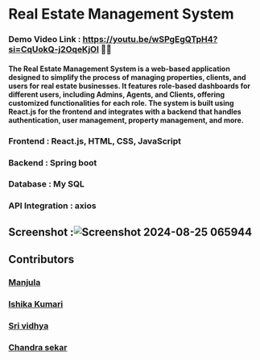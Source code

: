 # Real Estate Management System 
### Demo Video Link : https://youtu.be/wSPgEgQTpH4?si=CqUokQ-j2OqeKjOl 🚀🚀
#### The Real Estate Management System is a web-based application designed to simplify the process of managing properties, clients, and users for real estate businesses. It features role-based dashboards for different users, including Admins, Agents, and Clients, offering customized functionalities for each role. The system is built using React.js for the frontend and integrates with a backend that handles authentication, user management, property management, and more.
### Frontend : React.js, HTML, CSS, JavaScript
### Backend : Spring boot
### Database : My SQL
### API Integration : axios
## Screenshot :![Screenshot 2024-08-25 065944](https://github.com/user-attachments/assets/fa1a07c6-4e0f-40d8-9062-601505c46409)
## Contributors 
### [Manjula](https://github.com/2709Manjula/Full_Stack_Project/edit/master/README.md)
### [Ishika Kumari](https://github.com/coder-ishika)
### [Sri vidhya](https://github.com/Srividhya202/fullstackproject-excelr-.git)
### [Chandra sekar](https://github.com/Gchandu06)
### 





